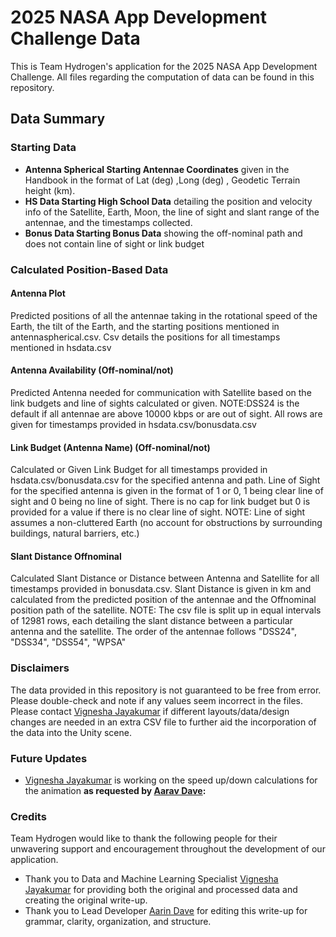 # 2025 NASA App Development Challenge Data
This is Team Hydrogen's application for the 2025 NASA App Development Challenge. All files regarding the computation of data can be found in this repository.

## Data Summary

### Starting Data
- **Antenna Spherical Starting Antennae Coordinates** given in the Handbook in the format of Lat (deg) ,Long (deg) , Geodetic Terrain height (km).
- **HS Data Starting High School Data** detailing the position and velocity info of the Satellite, Earth, Moon, the line of sight and slant range of the antennae, and the timestamps collected.
- **Bonus Data Starting Bonus Data** showing the off-nominal path and does not contain line of sight or link budget

### Calculated Position-Based Data

#### Antenna Plot
Predicted positions of all the antennae taking in the rotational speed of the Earth, the tilt of the Earth, and the starting positions mentioned in antennaspherical.csv. Csv details the positions for all timestamps mentioned in hsdata.csv

#### Antenna Availability (Off-nominal/not)
Predicted Antenna needed for communication with Satellite based on the link budgets and line of sights calculated or given. NOTE:DSS24 is the default if all antennae are above 10000 kbps or are out of sight. All rows are given for timestamps provided in hsdata.csv/bonusdata.csv

#### Link Budget (Antenna Name) (Off-nominal/not)
Calculated or Given Link Budget for all timestamps provided in hsdata.csv/bonusdata.csv for the specified antenna and path. Line of Sight for the specified antenna is given in the format of 1 or 0, 1 being clear line of sight and 0 being no line of sight. There is no cap for link budget but 0 is provided for a value if there is no clear line of sight. NOTE: Line of sight assumes a non-cluttered Earth (no account for obstructions by surrounding buildings, natural barriers, etc.)

#### Slant Distance Offnominal
Calculated Slant Distance or Distance between Antenna and Satellite for all timestamps provided in bonusdata.csv. Slant Distance is given in km and calculated from the predicted position of the antennae and the Offnominal position path of the satellite. NOTE: The csv file is split up in equal intervals of 12981 rows, each detailing the slant distance between a particular antenna and the satellite. The order of the antennae follows "DSS24", "DSS34", "DSS54", "WPSA"

### Disclaimers
The data provided in this repository is not guaranteed to be free from error. Please double-check and note if any values seem incorrect in the files. Please contact [Vignesha Jayakumar](https://github.com/vigcode123) if different layouts/data/design changes are needed in an extra CSV file to further aid the incorporation of the data into the Unity scene.

### Future Updates
- [Vignesha Jayakumar](https://github.com/vigcode123) is working on the speed up/down calculations for the animation **as requested by [Aarav Dave](https://github.com/aaravdave):**

### Credits
Team Hydrogen would like to thank the following people for their unwavering support and encouragement throughout the development of our application.
- Thank you to Data and Machine Learning Specialist [Vignesha Jayakumar](https://github.com/vigcode123) for providing both the original and processed data and creating the original write-up.
- Thank you to Lead Developer [Aarin Dave](https://github.com/aarindave) for editing this write-up for grammar, clarity, organization, and structure.
